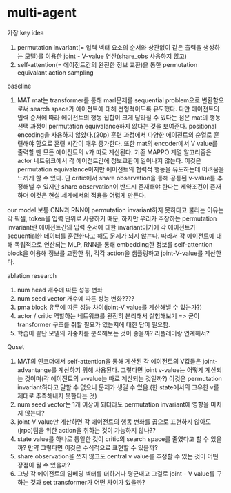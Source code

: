 # multi-agent

가장 key idea 
  1. permutation invariant(= 입력 벡터 요소의 순서와 상관없이 같은 출력을 생성하는 모델)를 이용한 joint - V-value 연산(share_obs 사용하지 않고)
  2. self-attention(= 에이전트간의 완전한 정보 교환)을 통한 permutation equivalant action sampling

baseline
  1. MAT
     mat는 transformer를 통해 marl문제를 sequential problem으로 변환함으로써 search space가 에이전트에 대해 선형적이도록 유도했다. 다만 에이전트의 입력 순서에 따라 에이전트의 행동 집합이 크게 달라질 수 있다는 점은 mat의 행동 선택 과정이 permutation equivalance하지 않다는 것을 보여준다. positional encoding을 사용하지 않았다.(20p) 훈련 과정에서 다양한 에이전트의 순열로 훈련해야 함으로 훈련 시간이 매우 증가한다. 또한 mat의 encoder에서 V value를 출력할 땐 모든 에이전트의 v가 따로 계산된다. 
     기존 MAPPO 계열 알고리즘은 actor 네트워크에서 각 에이전트간에 정보교환이 일어나지 않는다. 이것은 permutation equivalance이지만 에이전트의 협력적 행동을 유도하는데 어려움을 느끼게 할 수 있다. 단 critic에서 share observation을 통해 공통된 v-value를 추정해낼 수 있지만 share observation이 반드시 존재해야 한다는 제약조건이 존재하며 이것은 현실 세계에서의 적용을 어렵게 만든다. 

our model 
보통 CNN과 RNN이 permutation invariant하지 못하다고 불리는 이유는 각 픽셀, token을 입력 단위로 사용하기 때문, 하지만 우리가 주장하는 permutation invariant란 에이전트간의 입력 순서에 대한 invariant이기에 각 에이전트가 sequential한 데이터를 훈련한다고 해도 문제가 되지 않는다. 따라서 각 에이전트에 대해 독립적으로 연산되는 MLP, RNN을 통해 embedding한 정보를 self-attention block을 이용해 정보를 교환한 뒤, 각각 action을 샘플링하고 joint-V-value를 계산한다. 

ablation research 
  1. num head 개수에 따른 성능 변화
  2. num seed vector 개수에 따른 성능 변화????
  3. pma block 유무에 따른 성능 차이(joint-V value를 계산해낼 수 있는가?)
  4. actor / critic 역할하는 네트워크를 완전히 분리해서 실험해보기 => 굳이 transformer 구조를 취할 필요가 있는지에 대한 답이 필요함.
  5. 학습이 끝난 모델의 가중치를 분석해보는 것이 좋을까? 리플레이랑 연계해서?

Quset
  1. MAT의 인코더에서 self-attention을 통해 계산된 각 에이전트의 V값들은 joint-advantange를 계산하기 위해 사용된다. 그렇다면 joint v-value는 어떻게 계산되는 것이며(각 에이전트의 v-value는 따로 계산되는 것일까?) 이것은 permutation invariant하다고 말할 수 없으니 문제가 생길 수 있음.(한 state에서의 고유한 v를 제대로 추측해내지 못한다는 것)
  2. num seed vector는 1개 이상이 되더라도 permutation invariant에 영향을 미치지 않는다?
  3. joint-V value만 계산하면 각 에이전트의 행동 변화를 곱으로 표현하지 않아도(jrpo)팀을 위한 action을 취하는 것이 가능하지 않나??
  4. state value를 하나로 통일한 것이 critic의 search space를 줄였다고 할 수 있을까? 만약 그렇다면 이것은 수식적으로 표현할 수 있을까?
  5. share observation을 쓰지 않고도 central v value를 추정할 수 있는 것이 어떤 장점이 될 수 있을까?
  6. 그냥 각 에이전트의 임베딩 벡터를 더하거나 평균내고 그걸로 joint - V value를 구하는 것과 set transformer가 어떤 차이가 있을까? 
